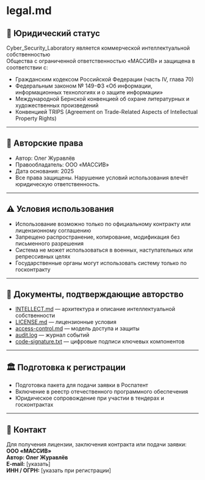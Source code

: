# legal.md

## 📜 Юридический статус

Cyber_Security_Laboratory является коммерческой интеллектуальной собственностью  
Общества с ограниченной ответственностью «МАССИВ» и защищена в соответствии с:

- Гражданским кодексом Российской Федерации (часть IV, глава 70)  
- Федеральным законом № 149-ФЗ «Об информации, информационных технологиях и о защите информации»  
- Международной Бернской конвенцией об охране литературных и художественных произведений  
- Конвенцией TRIPS (Agreement on Trade-Related Aspects of Intellectual Property Rights)

---

## 🔐 Авторские права

- Автор: Олег Журавлёв  
- Правообладатель: ООО «МАССИВ»  
- Дата основания: 2025  
- Все права защищены. Нарушение условий использования влечёт юридическую ответственность.

---

## ⚠️ Условия использования

- Использование возможно только по официальному контракту или лицензионному соглашению  
- Запрещено распространение, копирование, модификация без письменного разрешения  
- Система не может использоваться в военных, наступательных или репрессивных целях  
- Государственные органы могут использовать систему только по госконтракту

---

## 🧾 Документы, подтверждающие авторство

- [INTELLECT.md](./INTELLECT.md) — архитектура и описание интеллектуальной собственности  
- [LICENSE.md](./LICENSE.md) — лицензионные условия  
- [access-control.md](./access-control.md) — модель доступа и защиты  
- [audit.log](./audit.log) — журнал событий  
- [code-signature.txt](./code-signature.txt) — цифровые подписи ключевых компонентов

---

## 🏛 Подготовка к регистрации

- Подготовка пакета для подачи заявки в Роспатент  
- Включение в реестр отечественного программного обеспечения  
- Юридическое сопровождение при участии в тендерах и госконтрактах

---

## 📎 Контакт

Для получения лицензии, заключения контракта или подачи заявки:  
**ООО «МАССИВ»**  
**Автор: Олег Журавлёв**  
**E-mail:** [указать]  
**ИНН / ОГРН:** [указать при регистрации]